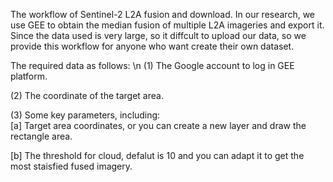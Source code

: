 The workflow of Sentinel-2 L2A fusion and download. In our research, we use GEE to obtain the median fusion of multiple L2A imageries and export it. Since the data used is very large, so it diffcult to upload our data, so we provide this workflow for anyone who want create their own dataset.

The required data as follows: \n
(1) The Google account to log in GEE platform.  

(2) The coordinate of the target area.   

(3) Some key parameters, including:   
[a] Target area coordinates, or you can create a new layer and draw the rectangle area.   

[b] The threshold for cloud, defalut is 10 and you can adapt it to get the most staisfied fused imagery.   

